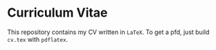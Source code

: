Curriculum Vitae
==

This repository contains my CV written in `LaTeX`.
To get a pfd, just build `cv.tex` with `pdflatex`.
